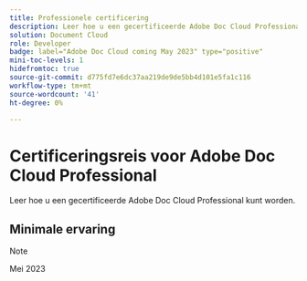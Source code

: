```yaml
---
title: Professionele certificering
description: Leer hoe u een gecertificeerde Adobe Doc Cloud Professional kunt worden.
solution: Document Cloud
role: Developer
badge: label="Adobe Doc Cloud coming May 2023" type="positive"
mini-toc-levels: 1
hidefromtoc: true
source-git-commit: d775fd7e6dc37aa219de9de5bb4d101e5fa1c116
workflow-type: tm+mt
source-wordcount: '41'
ht-degree: 0%

---
```


# Certificeringsreis voor Adobe Doc Cloud Professional

Leer hoe u een gecertificeerde Adobe Doc Cloud Professional kunt worden.

## Minimale ervaring

>[!NOTE]
>
>Mei 2023

